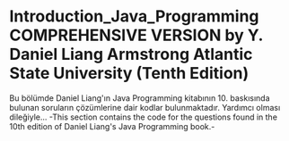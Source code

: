 # Introduction_Java_Programming COMPREHENSIVE VERSION by Y. Daniel Liang Armstrong Atlantic State University (Tenth Edition) 
Bu bölümde Daniel Liang'ın Java Programming kitabının 10. baskısında bulunan soruların çözümlerine dair kodlar bulunmaktadır. 
Yardımcı olması dileğiyle...
-This section contains the code for the questions found in the 10th edition of Daniel Liang's Java Programming book.- 
